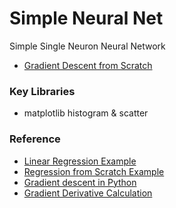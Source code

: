 # Simple Neural Net
Simple Single Neuron Neural Network

* [Gradient Descent from Scratch](https://github.com/eniompw/BostonHousing/blob/main/Gradient_Descent_from_Scratch.ipynb)

### Key Libraries
* matplotlib histogram & scatter

### Reference
* [Linear Regression Example](https://github.com/greyhatguy007/Machine-Learning-Specialization-Coursera/blob/main/C1%20-%20Supervised%20Machine%20Learning:%20Regression%20and%20Classification/week2/Optional%20Labs/C1_W2_Lab06_Sklearn_Normal_Soln.ipynb)
* [Regression from Scratch Example](https://www.kaggle.com/code/aakashns/pytorch-basics-linear-regression-from-scratch)
* [Gradient descent in Python](https://www.geeksforgeeks.org/how-to-implement-a-gradient-descent-in-python-to-find-a-local-minimum)
* [Gradient Derivative Calculation](https://towardsdatascience.com/gradient-descent-from-scratch-e8b75fa986cc)
